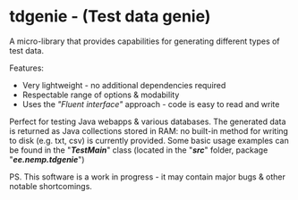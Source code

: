 tdgenie - (Test data genie)
=======
A micro-library that provides capabilities for generating different types of test data. 


Features:
* Very lightweight - no additional dependencies required
* Respectable range of options & modability
* Uses the _"Fluent interface"_ approach - code is easy to read and write
  

Perfect for testing Java webapps &amp; various databases. The generated data is returned as Java collections stored in RAM: 
no built-in method for writing to disk (e.g. txt, csv) is currently provided. Some basic usage examples can be found in the
"**_TestMain_**" class (located in the "**_src_**" folder, package "**_ee.nemp.tdgenie_**")

PS. This software is a work in progress - it may contain major bugs & other notable shortcomings.

